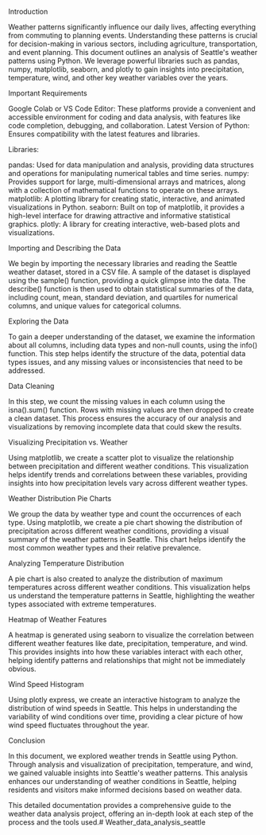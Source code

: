 Introduction

Weather patterns significantly influence our daily lives, affecting everything from commuting to planning events. Understanding these patterns is crucial for decision-making in various sectors, including agriculture, transportation, and event planning. This document outlines an analysis of Seattle's weather patterns using Python. We leverage powerful libraries such as pandas, numpy, matplotlib, seaborn, and plotly to gain insights into precipitation, temperature, wind, and other key weather variables over the years.

Important Requirements

Google Colab or VS Code Editor: These platforms provide a convenient and accessible environment for coding and data analysis, with features like code completion, debugging, and collaboration.
Latest Version of Python: Ensures compatibility with the latest features and libraries.

Libraries:

pandas: Used for data manipulation and analysis, providing data structures and operations for manipulating numerical tables and time series.
numpy: Provides support for large, multi-dimensional arrays and matrices, along with a collection of mathematical functions to operate on these arrays.
matplotlib: A plotting library for creating static, interactive, and animated visualizations in Python.
seaborn: Built on top of matplotlib, it provides a high-level interface for drawing attractive and informative statistical graphics.
plotly: A library for creating interactive, web-based plots and visualizations.

Importing and Describing the Data

We begin by importing the necessary libraries and reading the Seattle weather dataset, stored in a CSV file. A sample of the dataset is displayed using the sample() function, providing a quick glimpse into the data. The describe() function is then used to obtain statistical summaries of the data, including count, mean, standard deviation, and quartiles for numerical columns, and unique values for categorical columns.

Exploring the Data

To gain a deeper understanding of the dataset, we examine the information about all columns, including data types and non-null counts, using the info() function. This step helps identify the structure of the data, potential data types issues, and any missing values or inconsistencies that need to be addressed.

Data Cleaning

In this step, we count the missing values in each column using the isna().sum() function. Rows with missing values are then dropped to create a clean dataset. This process ensures the accuracy of our analysis and visualizations by removing incomplete data that could skew the results.

Visualizing Precipitation vs. Weather

Using matplotlib, we create a scatter plot to visualize the relationship between precipitation and different weather conditions. This visualization helps identify trends and correlations between these variables, providing insights into how precipitation levels vary across different weather types.

Weather Distribution Pie Charts

We group the data by weather type and count the occurrences of each type. Using matplotlib, we create a pie chart showing the distribution of precipitation across different weather conditions, providing a visual summary of the weather patterns in Seattle. This chart helps identify the most common weather types and their relative prevalence.

Analyzing Temperature Distribution

A pie chart is also created to analyze the distribution of maximum temperatures across different weather conditions. This visualization helps us understand the temperature patterns in Seattle, highlighting the weather types associated with extreme temperatures.

Heatmap of Weather Features

A heatmap is generated using seaborn to visualize the correlation between different weather features like date, precipitation, temperature, and wind. This provides insights into how these variables interact with each other, helping identify patterns and relationships that might not be immediately obvious.

Wind Speed Histogram

Using plotly express, we create an interactive histogram to analyze the distribution of wind speeds in Seattle. This helps in understanding the variability of wind conditions over time, providing a clear picture of how wind speed fluctuates throughout the year.

Conclusion

In this document, we explored weather trends in Seattle using Python. Through analysis and visualization of precipitation, temperature, and wind, we gained valuable insights into Seattle's weather patterns. This analysis enhances our understanding of weather conditions in Seattle, helping residents and visitors make informed decisions based on weather data.

This detailed documentation provides a comprehensive guide to the weather data analysis project, offering an in-depth look at each step of the process and the tools used.# Weather_data_analysis_seattle
